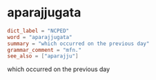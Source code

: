 # aparajjugata

``` toml
dict_label = "NCPED"
word = "aparajjugata"
summary = "which occurred on the previous day"
grammar_comment = "mfn."
see_also = ["aparajju"]
```

which occurred on the previous day

